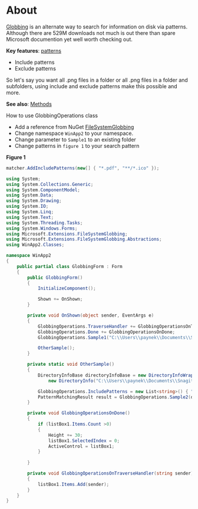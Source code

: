 ﻿# About

[Globbing](https://docs.microsoft.com/en-us/dotnet/api/microsoft.extensions.filesystemglobbing?view=dotnet-plat-ext-5.0) is an alternate way to search for information on disk via patterns. Although there are 529M downloads not much is out there than spare Microsoft documention yet well worth checking out.

**Key features**: [patterns](https://docs.microsoft.com/en-us/dotnet/api/microsoft.extensions.filesystemglobbing.matcher?view=dotnet-plat-ext-5.0#remarks)

- Include patterns
- Exclude patterns

So let's say you want all .png files in a folder or all .png files in a folder and subfolders, using include and exclude patterns make this possible and more.

**See also**: [Methods](https://docs.microsoft.com/en-us/dotnet/api/microsoft.extensions.filesystemglobbing.matcherextensions?view=dotnet-plat-ext-5.0)

How to use GlobbingOperations class

- Add a reference from NuGet [FileSystemGlobbing](https://www.nuget.org/packages/Microsoft.Extensions.FileSystemGlobbing/6.0.0-rc.2.21480.5)
- Change namespace `WinApp2` to your namespace.
- Change parameter to `Sample1` to an existing folder
- Change patterns in `figure 1` to your search pattern

**Figure 1**

```csharp
matcher.AddIncludePatterns(new[] { "*.pdf", "**/*.ico" });
```

```csharp
using System;
using System.Collections.Generic;
using System.ComponentModel;
using System.Data;
using System.Drawing;
using System.IO;
using System.Linq;
using System.Text;
using System.Threading.Tasks;
using System.Windows.Forms;
using Microsoft.Extensions.FileSystemGlobbing;
using Microsoft.Extensions.FileSystemGlobbing.Abstractions;
using WinApp2.Classes;

namespace WinApp2
{
    public partial class GlobbingForm : Form
    {
        public GlobbingForm()
        {
            InitializeComponent();

            Shown += OnShown;
        }

        private void OnShown(object sender, EventArgs e)
        {
            GlobbingOperations.TraverseHandler += GlobbingOperationsOnTraverseHandler;
            GlobbingOperations.Done += GlobbingOperationsOnDone;
            GlobbingOperations.Sample1("C:\\Users\\paynek\\Documents\\Snagit\\");

            OtherSample();
        }

        private static void OtherSample()
        {
            DirectoryInfoBase directoryInfoBase = new DirectoryInfoWrapper(
                new DirectoryInfo("C:\\Users\\paynek\\Documents\\Snagit\\"));

            GlobbingOperations.IncludePatterns = new List<string>() { "*.pdf", "**/*.ico" };
            PatternMatchingResult result = GlobbingOperations.Sample2(directoryInfoBase);
        }

        private void GlobbingOperationsOnDone()
        {
            if (listBox1.Items.Count >0)
            {
                Height += 30;
                listBox1.SelectedIndex = 0;
                ActiveControl = listBox1;
            }
            
        }

        private void GlobbingOperationsOnTraverseHandler(string sender)
        {
            listBox1.Items.Add(sender);
        }
    }
}

```